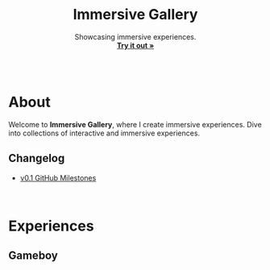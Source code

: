<div id="top"></div>

<br />

<!-- PROJECT LOGO -->
<div align="center">
  <!-- <img src="" alt="Logo" width="130" height="130"> -->
  <h1 align="center">Immersive Gallery</h1>
  <p align="center">
    Showcasing immersive experiences.
    <br />
    <a href=""><strong>Try it out »</strong></a>
    <br />
    <br />
  </p>
</div>

<br />

# About
Welcome to **Immersive Gallery**, where I create immersive experiences. Dive into collections of interactive and immersive experiences.

## Changelog
- [v0.1 GitHub Milestones](https://github.com/hyunwookimbob/Immersive-Gallery/milestone/9?closed=1)

<br />

# Experiences

## Gameboy


